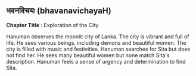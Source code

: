 ## भवनविचयः (bhavanavichayaH)
**Chapter Title** : Exploration of the City

Hanuman observes the moonlit city of Lanka. The city is vibrant and full of life. He sees various beings, including demons and beautiful women. The city is filled with music and festivities. Hanuman searches for Sita but does not find her. He sees many beautiful women but none match Sita's description. Hanuman feels a sense of urgency and determination to find Sita.